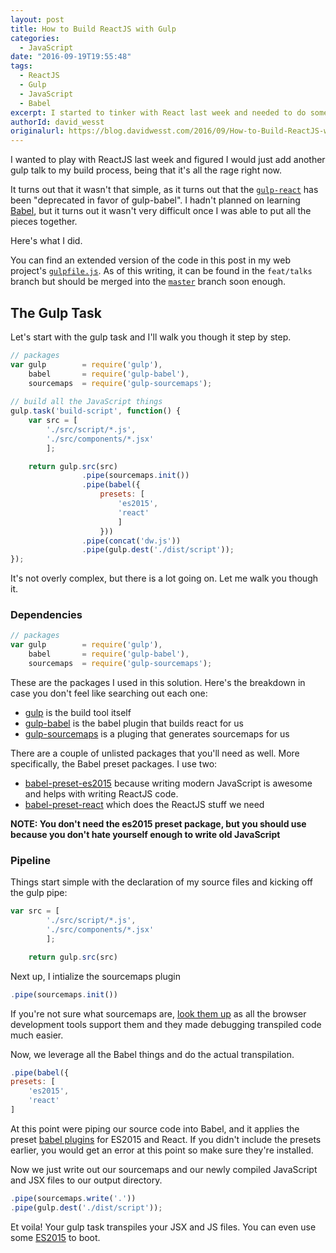 ```yaml
---
layout: post
title: How to Build ReactJS with Gulp
categories:
  - JavaScript 
date: "2016-09-19T19:55:48"
tags:
  - ReactJS
  - Gulp
  - JavaScript
  - Babel
excerpt: I started to tinker with React last week and needed to do some digging on how to transpile the React JSX files using Gulp. In this post, we walkthrough my newly updated Gulp task that transpiles JSX and JavaScript files.
authorId: david_wesst
originalurl: https://blog.davidwesst.com/2016/09/How-to-Build-ReactJS-with-Gulp/
---
```


I wanted to play with ReactJS last week and figured I would just add another gulp talk to my build process, being that it's all the rage right now.

It turns out that it wasn't that simple, as it turns out that the [`gulp-react`](https://www.npmjs.com/package/gulp-react) has been "deprecated in favor of gulp-babel". I hadn't planned on learning [Babel](http://babeljs.io/), but it turns out it wasn't very difficult once I was able to put all the pieces together.

Here's what I did.

You can find an extended version of the code in this post in my web project's [`gulpfile.js`](https://github.com/davidwesst/dw-www/blob/master/gulpfile.js). As of this writing, it can be found in the `feat/talks` branch but should be merged into the [`master`](https://github.com/davidwesst/dw-blog) branch  soon enough.

## The Gulp Task
Let's start with the gulp task and I'll walk you though it step by step.

```javascript
// packages 
var gulp        = require('gulp'),
	babel		= require('gulp-babel'),
	sourcemaps	= require('gulp-sourcemaps');
    
// build all the JavaScript things
gulp.task('build-script', function() {
	var src = [
		'./src/script/*.js',
		'./src/components/*.jsx'
		];

	return gulp.src(src)
				.pipe(sourcemaps.init())
				.pipe(babel({
					presets: [
						'es2015',
						'react'
						]
					}))
				.pipe(concat('dw.js'))
				.pipe(gulp.dest('./dist/script'));
});
```

It's not overly complex, but there is a lot going on. Let me walk you though it.

### Dependencies

```javascript
// packages
var gulp        = require('gulp'),
	babel		= require('gulp-babel'),
	sourcemaps	= require('gulp-sourcemaps');
```

These are the packages I used in this solution. Here's the breakdown in case you don't feel like searching out each one:

+ [gulp](https://www.npmjs.com/package/gulp) is the build tool itself
+ [gulp-babel](https://www.npmjs.com/package/gulp-babel) is the babel plugin that builds react for us
+ [gulp-sourcemaps](https://www.npmjs.com/package/gulp-sourcemaps) is a pluging that generates sourcemaps for us

There are a couple of unlisted packages that you'll need as well. More specifically, the Babel preset packages. I use two:

+ [babel-preset-es2015](https://www.npmjs.com/package/babel-preset-es2015) because writing modern JavaScript is awesome and helps with writing ReactJS code.
+ [babel-preset-react](https://www.npmjs.com/package/babel-preset-react) which does the ReactJS stuff we need

**NOTE: You don't need the es2015 preset package, but you should use because you don't hate yourself enough to write old JavaScript**

### Pipeline

Things start simple with the declaration of my source files and kicking off the gulp pipe:

```javascript
var src = [
		'./src/script/*.js',
		'./src/components/*.jsx'
		];

	return gulp.src(src)
```

Next up, I intialize the sourcemaps plugin

```javascript
.pipe(sourcemaps.init())
```

If you're not sure what sourcemaps are, [look them up](http://www.html5rocks.com/en/tutorials/developertools/sourcemaps/) as all the browser development tools support them and they made debugging transpiled code much easier.

Now, we leverage all the Babel things and do the actual transpilation.

```javascript
.pipe(babel({
presets: [
    'es2015',
	'react'
]
```

At this point were piping our source code into Babel, and it applies the preset [babel plugins](https://babeljs.io/docs/plugins/) for ES2015 and React. If you didn't include the presets earlier, you would get an error at this point so make sure they're installed.

Now we just write out our sourcemaps and our newly compiled JavaScript and JSX files to our output directory.

```javascript
.pipe(sourcemaps.write('.'))
.pipe(gulp.dest('./dist/script'));
```

Et voila! Your gulp task transpiles your JSX and JS files. You can even use some [ES2015](https://babeljs.io/docs/learn-es2015/) to boot.

